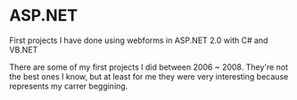 # ASP.NET
First projects I have done using webforms in ASP.NET 2.0 with C# and VB.NET

There are some of my first projects I did between 2006 ~ 2008. They're not the best ones I know, but at least for me they were very interesting because represents my carrer beggining.
